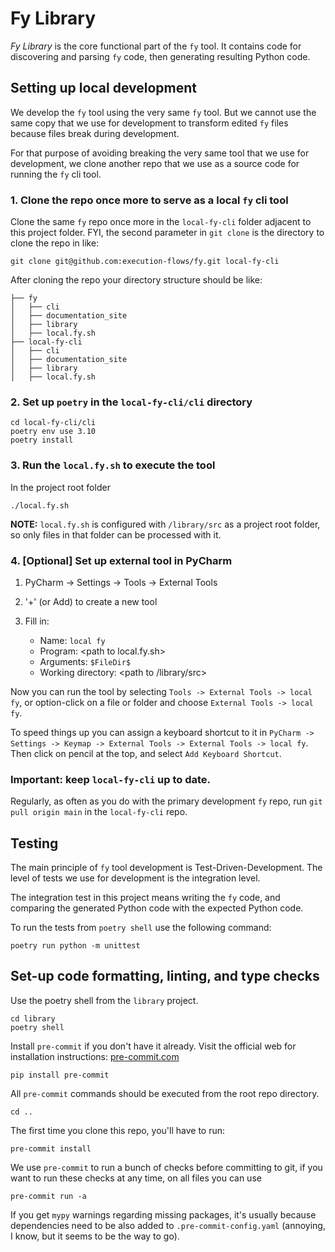# Fy Library


_Fy Library_ is the core functional part of the `fy` tool. It contains code for discovering and parsing `fy` code, then generating resulting Python code. 

## Setting up local development

We develop the `fy` tool using the very same `fy` tool. But we cannot use the same copy that we use for development to transform edited `fy` files because files break during development.

For that purpose of avoiding breaking the very same tool that we use for development, we clone another repo that we use as a source code for running the `fy` cli tool.

### 1. Clone the repo once more to serve as a local `fy` cli tool

Clone the same `fy` repo once more in the `local-fy-cli` folder adjacent to this project folder. FYI, the second parameter in `git clone` is the directory to clone the repo in like:

```shell
git clone git@github.com:execution-flows/fy.git local-fy-cli
```

After cloning the repo your directory structure should be like:
```
├── fy
│   ├── cli
│   ├── documentation_site
│   ├── library
│   ├── local.fy.sh
├── local-fy-cli
│   ├── cli
│   ├── documentation_site
│   ├── library
│   ├── local.fy.sh
```

### 2. Set up `poetry` in the `local-fy-cli/cli` directory

```shell
cd local-fy-cli/cli
poetry env use 3.10
poetry install
```

### 3. Run the `local.fy.sh` to execute the tool

In the project root folder

```shell
./local.fy.sh
```

**NOTE:** `local.fy.sh` is configured with `/library/src` as a project root folder, so only files in that folder can be processed with it. 

### 4. \[Optional] Set up external tool in PyCharm

1. PyCharm -> Settings -> Tools -> External Tools
2. '+' (or Add) to create a new tool
3. Fill in:

   - Name: `local fy`
   - Program: \<path to local.fy.sh>
   - Arguments: `$FileDir$`
   - Working directory: \<path to /library/src>

Now you can run the tool by selecting `Tools -> External Tools -> local fy`, or option-click on a file or folder and choose `External Tools -> local fy`.  

To speed things up you can assign a keyboard shortcut to it in `PyCharm -> Settings -> Keymap -> External Tools -> External Tools -> local fy`. Then click on pencil at the top, and select `Add Keyboard Shortcut`. 

### Important: keep `local-fy-cli` up to date.

Regularly, as often as you do with the primary development `fy` repo, run `git pull origin main` in the `local-fy-cli` repo. 

## Testing 

The main principle of `fy` tool development is Test-Driven-Development. The level of tests we use for development is the integration level.

The integration test in this project means writing the `fy` code, and comparing the generated Python code with the expected Python code.

To run the tests from `poetry shell` use the following command:

```shell
poetry run python -m unittest
```

## Set-up code formatting, linting, and type checks

Use the poetry shell from the `library` project.

```shell
cd library
poetry shell
```

Install `pre-commit` if you don't have it already. Visit the official web for installation instructions: [pre-commit.com](https://pre-commit.com)

```shell
pip install pre-commit
```

All `pre-commit` commands should be executed from the root repo directory. 
```shell
cd ..
```

The first time you clone this repo, you'll have to run:

```shell
pre-commit install
```

We use `pre-commit` to run a bunch of checks before committing to git, if you want to run these checks at any time, on all files you can use

```shell
pre-commit run -a
```

If you get `mypy` warnings regarding missing packages, it's usually because dependencies need to be also added to `.pre-commit-config.yaml` (annoying, I know, but it seems to be the way to go).
